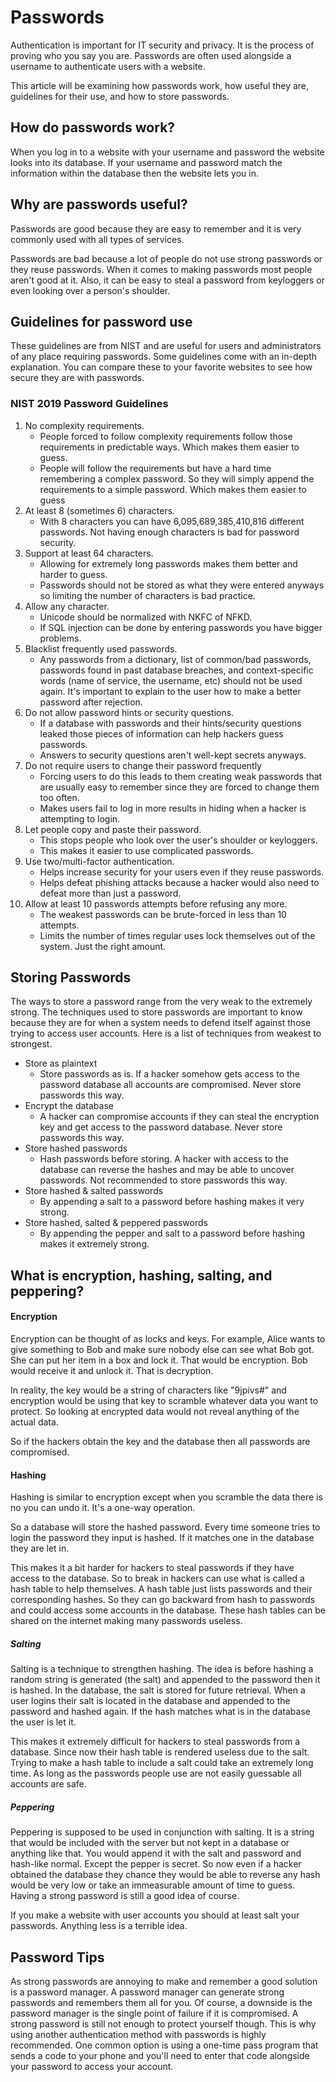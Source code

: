 # Passwords
Authentication is important for IT security and privacy. It is the process of proving who you say you are. Passwords are often used alongside a username to authenticate users with a website.

This article will be examining how passwords work, how useful they are, guidelines for their use, and how to store passwords.

## How do passwords work?
When you log in to a website with your username and password the website looks into its database. If your username and password match the information within the database then the website lets you in. 

## Why are passwords useful?
Passwords are good because they are easy to remember and it is very commonly used with all types of services. 

Passwords are bad because a lot of people do not use strong passwords or they reuse passwords. When it comes to making passwords most people aren't good at it. Also, it can be easy to steal a password from keyloggers or even looking over a person's shoulder.

## Guidelines for password use
These guidelines are from NIST and are useful for users and administrators of any place requiring passwords. Some guidelines come with an in-depth explanation. You can compare these to your favorite websites to see how secure they are with passwords.

### NIST 2019 Password Guidelines
1. No complexity requirements. 
   * People forced to follow complexity requirements follow those requirements in predictable ways. Which makes them easier to guess.
   * People will follow the requirements but have a hard time remembering a complex password. So they will simply append the requirements to a simple password. Which makes them easier to guess
2. At least 8 (sometimes 6) characters.
   * With 8 characters you can have 6,095,689,385,410,816 different passwords. Not having enough characters is bad for password security.
3. Support at least 64 characters.
   * Allowing for extremely long passwords makes them better and harder to guess.
   * Passwords should not be stored as what they were entered anyways so limiting the number of characters is bad practice. 
4. Allow any character.
   * Unicode should be normalized with NKFC of NFKD.
   * If SQL injection can be done by entering passwords you have bigger problems.
5. Blacklist frequently used passwords.
   * Any passwords from a dictionary, list of common/bad passwords, passwords found in past database breaches, and context-specific words (name of service, the username, etc) should not be used again. It's important to explain to the user how to make a better password after rejection.
6. Do not allow password hints or security questions.
   * If a database with passwords and their hints/security questions leaked those pieces of information can help hackers guess passwords. 
   * Answers to security questions aren't well-kept secrets anyways.
7. Do not require users to change their password frequently
   * Forcing users to do this leads to them creating weak passwords that are usually easy to remember since they are forced to change them too often.
   * Makes users fail to log in more results in hiding when a hacker is attempting to login.
8. Let people copy and paste their password.
   * This stops people who look over the user's shoulder or keyloggers.
   * This makes it easier to use complicated passwords.
9. Use two/multi-factor authentication.
   * Helps increase security for your users even if they reuse passwords.
   * Helps defeat phishing attacks because a hacker would also need to defeat more than just a password.
10. Allow at least 10 passwords attempts before refusing any more. 
    * The weakest passwords can be brute-forced in less than 10 attempts.
    * Limits the number of times regular uses lock themselves out of the system. Just the right amount.

## Storing Passwords
The ways to store a password range from the very weak to the extremely strong. The techniques used to store passwords are important to know because they are for when a system needs to defend itself against those trying to access user accounts. Here is a list of techniques from weakest to strongest.
* Store as plaintext
  * Store passwords as is. If a hacker somehow gets access to the password database all accounts are compromised. Never store passwords this way.
* Encrypt the database
  * A hacker can compromise accounts if they can steal the encryption key and get access to the password database. Never store passwords this way.
* Store hashed passwords
  * Hash passwords before storing. A hacker with access to the database can reverse the hashes and may be able to uncover passwords. Not recommended to store passwords this way.
* Store hashed & salted passwords
  * By appending a salt to a password before hashing makes it very strong. 
* Store hashed, salted & peppered passwords
  * By appending the pepper and salt to a password before hashing makes it extremely strong.

## What is encryption, hashing, salting, and peppering?

#### Encryption 
Encryption can be thought of as locks and keys. For example, Alice wants to give something to Bob and make sure nobody else can see what Bob got. She can put her item in a box and lock it. That would be encryption. Bob would receive it and unlock it. That is decryption. 

In reality, the key would be a string of characters like "9jpivs#" and encryption would be using that key to scramble whatever data you want to protect. So looking at encrypted data would not reveal anything of the actual data.

So if the hackers obtain the key and the database then all passwords are compromised.

#### Hashing
Hashing is similar to encryption except when you scramble the data there is no you can undo it. It's a one-way operation.

So a database will store the hashed password. Every time someone tries to login the password they input is hashed. If it matches one in the database they are let in.

This makes it a bit harder for hackers to steal passwords if they have access to the database. So to break in hackers can use what is called a hash table to help themselves. A hash table just lists passwords and their corresponding hashes. So they can go backward from hash to passwords and could access some accounts in the database. These hash tables can be shared on the internet making many passwords useless.

##### Salting
Salting is a technique to strengthen hashing. The idea is before hashing a random string is generated (the salt) and appended to the password then it is hashed. In the database, the salt is stored for future retrieval. When a user logins their salt is located in the database and appended to the password and hashed again. If the hash matches what is in the database the user is let it. 

This makes it extremely difficult for hackers to steal passwords from a database. Since now their hash table is rendered useless due to the salt. Trying to make a hash table to include a salt could take an extremely long time. As long as the passwords people use are not easily guessable all accounts are safe.

##### Peppering
Peppering is supposed to be used in conjunction with salting. It is a string that would be included with the server but not kept in a database or anything like that. You would append it with the salt and password and hash-like normal. Except the pepper is secret. So now even if a hacker obtained the database they chance they would be able to reverse any hash would be very low or take an immeasurable amount of time to guess. Having a strong password is still a good idea of course.

If you make a website with user accounts you should at least salt your passwords. Anything less is a terrible idea.

## Password Tips
As strong passwords are annoying to make and remember a good solution is a password manager. A password manager can generate strong passwords and remembers them all for you. Of course, a downside is the password manager is the single point of failure if it is compromised.
A strong password is still not enough to protect yourself though. This is why using another authentication method with passwords is highly recommended. One common option is using a one-time pass program that sends a code to your phone and you'll need to enter that code alongside your password to access your account.

